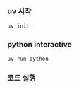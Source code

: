 ### uv 시작

```bash
uv init
```

### python interactive

```
uv run python
```

### 코드 실행

```ㅠㅁ노

```